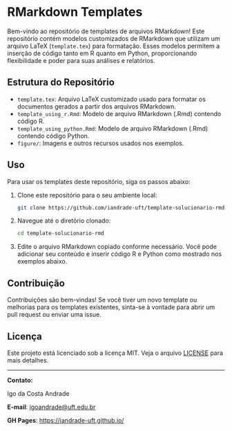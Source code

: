 # RMarkdown Templates

Bem-vindo ao repositório de templates de arquivos RMarkdown! Este repositório contém modelos customizados de RMarkdown que utilizam um arquivo LaTeX (`template.tex`) para formatação. Esses modelos permitem a inserção de código tanto em R quanto em Python, proporcionando flexibilidade e poder para suas análises e relatórios.

## Estrutura do Repositório

- `template.tex`: Arquivo LaTeX customizado usado para formatar os documentos gerados a partir dos arquivos RMarkdown.
- `template_using_r.Rmd`: Modelo de arquivo RMarkdown (.Rmd) contendo código R.
- `template_using_python.Rmd`: Modelo de arquivo RMarkdown (.Rmd) contendo código Python.
- `figure/`: Imagens e outros recursos usados nos exemplos.

## Uso

Para usar os templates deste repositório, siga os passos abaixo:

1. Clone este repositório para o seu ambiente local:
    ```sh
    git clone https://github.com/iandrade-uft/template-solucionario-rmd.git
    ```

2. Navegue até o diretório clonado:
    ```sh
    cd template-solucionario-rmd
    ```


3. Edite o arquivo RMarkdown copiado conforme necessário. Você pode adicionar seu conteúdo e inserir código R e Python como mostrado nos exemplos abaixo.


## Contribuição

Contribuições são bem-vindas! Se você tiver um novo template ou melhorias para os templates existentes, sinta-se à vontade para abrir um pull request ou enviar uma issue.

## Licença

Este projeto está licenciado sob a licença MIT. Veja o arquivo [LICENSE](LICENSE) para mais detalhes.

---

**Contato:**  

Igo da Costa Andrade

**E-mail**: igoandrade@uft.edu.br 

**GH Pages**: https://iandrade-uft.github.io/